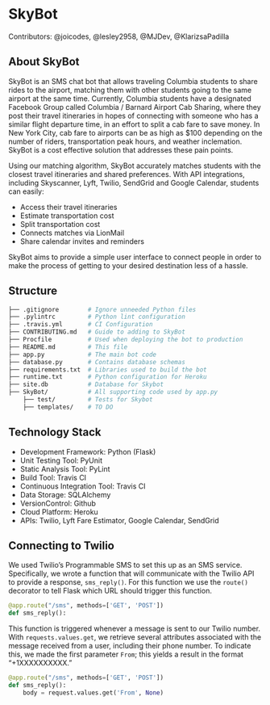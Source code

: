 # SkyBot

Contributors: @joicodes, @lesley2958, @MJDev, @KlarizsaPadilla

## About SkyBot

SkyBot is an SMS chat bot that allows traveling Columbia students to share rides to the airport, matching them with other students going to the same airport at the same time. Currently, Columbia students have a designated Facebook Group called Columbia / Barnard Airport Cab Sharing, where they post their travel itineraries in hopes of connecting  with someone who has a similar flight departure time, in an effort to split a cab fare to save money. In New York City, cab fare to airports can be as high as $100 depending on the number of riders, transportation peak hours, and weather inclemation. SkyBot is a cost effective solution that addresses these pain points.

Using our matching algorithm, SkyBot accurately matches students with the closest travel itineraries and shared preferences. With API integrations, including Skyscanner, Lyft, Twilio, SendGrid and Google Calendar, students can easily:

- Access their travel itineraries
- Estimate transportation cost
- Split transportation cost
- Connects matches via LionMail
- Share calendar invites and reminders 

SkyBot aims to provide a simple user interface to connect people in order to make the process of getting to your desired destination less of a hassle.

## Structure

```bash
├── .gitignore        # Ignore unneeded Python files
├── .pylintrc         # Python lint configuration 
├── .travis.yml       # CI Configuration 
├── CONTRIBUTING.md   # Guide to adding to SkyBot
├── Procfile          # Used when deploying the bot to production
├── README.md         # This file
├── app.py            # The main bot code
├── database.py       # Contains database schemas
├── requirements.txt  # Libraries used to build the bot
├── runtime.txt       # Python configuration for Heroku
├── site.db           # Database for Skybot
├── SkyBot/           # All supporting code used by app.py
    ├── test/         # Tests for Skybot
    ├── templates/    # TO DO
```

## Technology Stack

- Development Framework: Python (Flask)
- Unit Testing Tool: PyUnit
- Static Analysis Tool: PyLint
- Build Tool: Travis CI
- Continuous Integration Tool: Travis CI
- Data Storage: SQLAlchemy
- VersionControl: Github
- Cloud Platform: Heroku
- APIs: Twilio, Lyft Fare Estimator, Google Calendar, SendGrid  


## Connecting to Twilio

We used Twilio’s Programmable SMS to set this up as an SMS service. Specifically, we wrote a function that will communicate with the Twilio API to provide a response, `sms_reply()`. For this function we use the `route()` decorator to tell Flask which URL should trigger this function.

``` python
@app.route("/sms", methods=['GET', 'POST'])
def sms_reply():
``` 


This function is triggered whenever a message is sent to our Twilio number. With `requests.values.get`, we retrieve several attributes associated with the message received from a user, including their phone number. To indicate this, we made the first parameter `From`; this yields a result in the format “+1XXXXXXXXXX.”

``` python 
@app.route("/sms", methods=['GET', 'POST'])
def sms_reply():
    body = request.values.get('From', None)
```
